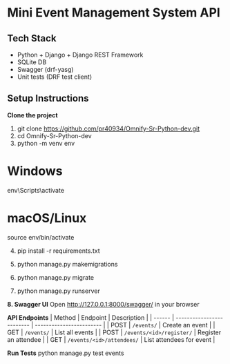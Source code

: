 # Mini Event Management System API

## Tech Stack
- Python + Django + Django REST Framework
- SQLite DB
- Swagger (drf-yasg)
- Unit tests (DRF test client)

## Setup Instructions
**Clone the project**  

1. git clone https://github.com/pr40934/Omnify-Sr-Python-dev.git
2. cd Omnify-Sr-Python-dev
3. python -m venv env

# Windows
env\Scripts\activate

# macOS/Linux
source env/bin/activate
 
4. pip install -r requirements.txt

5. python manage.py makemigrations
   
6. python manage.py migrate

7. python manage.py runserver

**8. Swagger UI**
Open http://127.0.0.1:8000/swagger/ in your browser

 **API Endpoints**
| Method | Endpoint                  | Description              |
| ------ | ------------------------- | ------------------------ |
| POST   | `/events/`                | Create an event          |
| GET    | `/events/`                | List all events          |
| POST   | `/events/<id>/register/`  | Register an attendee     |
| GET    | `/events/<id>/attendees/` | List attendees for event |


**Run Tests**
python manage.py test events


